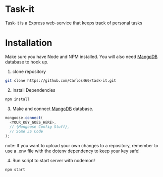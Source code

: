 # Task-it
Task-it is a Express web-service that keeps track of personal tasks

# Installation
Make sure you have Node and NPM installed. You will also need [MangoDB](https://www.mongodb.com/) database to hook up.

1. clone repository
```bash
git clone https://github.com/Carlos460/task-it.git
```
2. Install Dependencies
```bash
npm install

```
3. Make and connect [MangoDB](https://www.mongodb.com/) database.
```javascript
mongoose.connect(
  <YOUR_KEY_GOES_HERE>,
  // {Mongoose Config Stuff},
  // Some JS Code
);
```
note: If you want to upload your own changes to a repository, remember to use a .env file with the [dotenv](https://www.npmjs.com/package/dotenv) dependency to keep your key safe!

4. Run script to start server with nodemon!
```git
npm start
```
